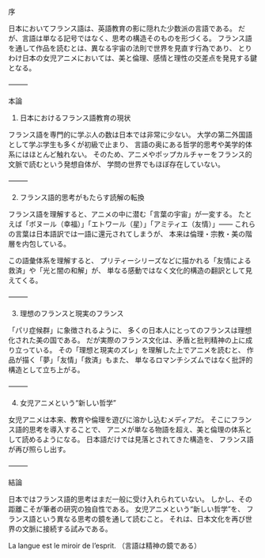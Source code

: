 序

日本においてフランス語は、英語教育の影に隠れた少数派の言語である。
だが、言語は単なる記号ではなく、思考の構造そのものを形づくる。
フランス語を通して作品を読むとは、異なる宇宙の法則で世界を見直す行為であり、
とりわけ日本の女児アニメにおいては、美と倫理、感情と理性の交差点を発見する鍵となる。

⸻

本論

1. 日本におけるフランス語教育の現状

フランス語を専門的に学ぶ人の数は日本では非常に少ない。
大学の第二外国語として学ぶ学生も多くが初級で止まり、
言語の奥にある哲学的思考や美学的体系にはほとんど触れない。
そのため、アニメやポップカルチャーをフランス的文脈で読むという発想自体が、
学問の世界でもほぼ存在していない。

⸻

2. フランス語的思考がもたらす読解の転換

フランス語を理解すると、アニメの中に潜む「言葉の宇宙」が一変する。
たとえば「ボヌール（幸福）」「エトワール（星）」「アミティエ（友情）」――
これらの言葉は日本語訳では一語に還元されてしまうが、
本来は倫理・宗教・美の階層を内包している。

この語彙体系を理解すると、
プリティーシリーズなどに描かれる「友情による救済」や「光と闇の和解」が、
単なる感動ではなく文化的構造の翻訳として見えてくる。

⸻

3. 理想のフランスと現実のフランス

「パリ症候群」に象徴されるように、
多くの日本人にとってのフランスは理想化された美の国である。
だが実際のフランス文化は、矛盾と批判精神の上に成り立っている。
その「理想と現実のズレ」を理解した上でアニメを読むと、
作品が描く「夢」「友情」「救済」もまた、
単なるロマンチシズムではなく批評的構造として立ち上がる。

⸻

4. 女児アニメという“新しい哲学”

女児アニメは本来、教育や倫理を遊びに溶かし込むメディアだ。
そこにフランス語的思考を導入することで、
アニメが単なる物語を超え、美と倫理の体系として読めるようになる。
日本語だけでは見落とされてきた構造を、
フランス語が再び照らし出す。

⸻

結論

日本ではフランス語的思考はまだ一般に受け入れられていない。
しかし、その距離こそが筆者の研究の独自性である。
女児アニメという“新しい哲学”を、
フランス語という異なる思考の鏡を通して読むこと。
それは、日本文化を再び世界の文脈に接続する試みである。

La langue est le miroir de l’esprit.
（言語は精神の鏡である）
